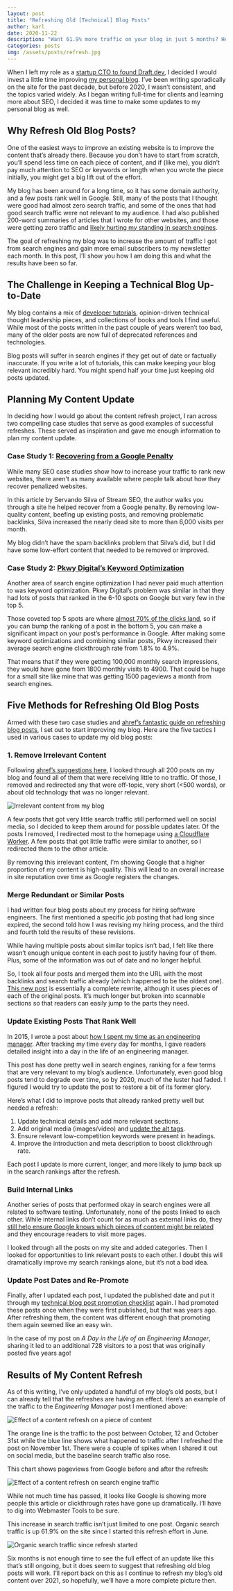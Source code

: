 ```yaml
---
layout: post
title: "Refreshing Old [Technical] Blog Posts"
author: karl
date: 2020-11-22
description: "Want 61.9% more traffic on your blog in just 5 months? Here's how refreshing some of my old blog posts led to a huge uptick in SEO."
categories: posts
img: /assets/posts/refresh.jpg
---
```


When I left my role as a [startup CTO to found Draft.dev](https://www.karllhughes.com/posts/cto-writer), I decided I would invest a little time improving [my personal blog](https://www.karllhughes.com/). I’ve been writing sporadically on the site for the past decade, but before 2020, I wasn’t consistent, and the topics varied widely. As I began writing full-time for clients and learning more about SEO, I decided it was time to make some updates to my personal blog as well.

## Why Refresh Old Blog Posts?
One of the easiest ways to improve an existing website is to improve the content that’s already there. Because you don’t have to start from scratch, you’ll spend less time on each piece of content, and if (like me), you didn’t pay much attention to SEO or keywords or length when you wrote the piece initially, you might get a big lift out of the effort.

My blog has been around for a long time, so it has some domain authority, and a few posts rank well in Google. Still, many of the posts that I thought were good had almost zero search traffic, and some of the ones that had good search traffic were not relevant to my audience. I had also published 200-word summaries of articles that I wrote for other websites, and those were getting zero traffic and [likely hurting my standing in search engines](https://www.searchenginejournal.com/what-is-thin-content-how-to-fix-it/270583/).

The goal of refreshing my blog was to increase the amount of traffic I got from search engines and gain more email subscribers to my newsletter each month. In this post, I’ll show you how I am doing this and what the results have been so far.

<!-- signup -->

## The Challenge in Keeping a Technical Blog Up-to-Date

My blog contains a mix of [developer tutorials](https://draft.dev/learn/posts/technical-tutorials), opinion-driven technical thought leadership pieces, and collections of books and tools I find useful. While most of the posts written in the past couple of years weren’t too bad, many of the older posts are now full of deprecated references and technologies.

Blog posts will suffer in search engines if they get out of date or factually inaccurate. If you write a lot of tutorials, this can make keeping your blog relevant incredibly hard. You might spend half your time just keeping old posts updated.

## Planning My Content Update
In deciding how I would go about the content refresh project, I ran across two compelling case studies that serve as good examples of successful refreshes. These served as inspiration and gave me enough information to plan my content update.

### Case Study 1: [Recovering from a Google Penalty](https://alphainvestors.com/case-study/reviving-a-penalized-site-to-6400-visits-per-month-case-study/)
While many SEO case studies show how to increase your traffic to rank new websites, there aren't as many available where people talk about how they recover penalized websites.

In this article by Servando Silva of Stream SEO, the author walks you through a site he helped recover from a Google penalty. By removing low-quality content, beefing up existing posts, and removing problematic backlinks, Silva increased the nearly dead site to more than 6,000 visits per month.

My blog didn’t have the spam backlinks problem that Silva’s did, but I did have some low-effort content that needed to be removed or improved.

### Case Study 2: [Pkwy Digital’s Keyword Optimization](https://www.pkwydigital.com/case-study-update-old-blog-posts/)
Another area of search engine optimization I had never paid much attention to was keyword optimization. Pkwy Digital’s problem was similar in that they had lots of posts that ranked in the 6-10 spots on Google but very few in the top 5.

Those coveted top 5 spots are where [almost 70% of the clicks land](https://www.amazeemetrics.com/en/blog/the-top-5-results-in-google-get-almost-70-of-all-clicks/), so if you can bump the ranking of a post in the bottom 5, you can make a significant impact on your post’s performance in Google. After making some keyword optimizations and combining similar posts, Pkwy increased their average search engine clickthrough rate from 1.8% to 4.9%.

That means that if they were getting 100,000 monthly search impressions, they would have gone from 1800 monthly visits to 4900. That could be huge for a small site like mine that was getting 1500 pageviews a month from search engines.

## Five Methods for Refreshing Old Blog Posts
Armed with these two case studies and [ahref’s fantastic guide on refreshing blog posts](https://ahrefs.com/blog/double-your-blog-traffic/), I set out to start improving my blog. Here are the five tactics I used in various cases to update my old blog posts:

### 1. Remove Irrelevant Content
Following [ahref’s suggestions here](https://ahrefs.com/blog/content-audit/), I looked through all 200 posts on my blog and found all of them that were receiving little to no traffic. Of those, I removed and redirected any that were off-topic, very short (<500 words), or about old technology that was no longer relevant.

![Irrelevant content from my blog](https://i.imgur.com/GDOqlds.png)

A few posts that got very little search traffic still performed well on social media, so I decided to keep them around for possible updates later. Of the posts I removed, I redirected most to the homepage using [a Cloudflare Worker](https://developers.cloudflare.com/workers/examples/redirect). A few posts that got little traffic were similar to another, so I redirected them to the other article.

By removing this irrelevant content, I’m showing Google that a higher proportion of my content is high-quality. This will lead to an overall increase in site reputation over time as Google registers the changes.

### Merge Redundant or Similar Posts
I had written four blog posts about my process for hiring software engineers. The first mentioned a specific job posting that had long since expired, the second told how I was revising my hiring process, and the third and fourth told the results of these revisions.

While having multiple posts about similar topics isn’t bad, I felt like there wasn’t enough unique content in each post to justify having four of them. Plus, some of the information was out of date and no longer helpful.

So, I took all four posts and merged them into the URL with the most backlinks and search traffic already (which happened to be the oldest one). [This new post](https://www.karllhughes.com/posts/hiring-process) is essentially a complete rewrite, although it uses pieces of each of the original posts. It’s much longer but broken into scannable sections so that readers can easily jump to the parts they need.

### Update Existing Posts That Rank Well
In 2015, I wrote a post about [how I spent my time as an engineering manager](https://www.karllhughes.com/posts/engineering-manager). After tracking my time every day for months, I gave readers detailed insight into a day in the life of an engineering manager.

This post has done pretty well in search engines, ranking for a few terms that are very relevant to my blog’s audience. Unfortunately, even good blog posts tend to degrade over time, so by 2020, much of the luster had faded. I figured I would try to update the post to restore a bit of its former glory.

Here’s what I did to improve posts that already ranked pretty well but needed a refresh:

1. Update technical details and add more relevant sections.
2. Add original media (images/video) and [update the alt tags](https://www.w3schools.com/tags/att_img_alt.asp).
3. Ensure relevant low-competition keywords were present in headings.
4. Improve the introduction and meta description to boost clickthrough rate.

Each post I update is more current, longer, and more likely to jump back up in the search rankings after the refresh.

### Build Internal Links
Another series of posts that performed okay in search engines were all related to software testing. Unfortunately, none of the posts linked to each other. While internal links don’t count for as much as external links do, they [still help ensure Google knows which pieces of content might be related](https://moz.com/learn/seo/internal-link) and they encourage readers to visit more pages.

I looked through all the posts on my site and added categories. Then I looked for opportunities to link relevant posts to each other. I doubt this will dramatically improve my search rankings alone, but it’s not a bad idea.

### Update Post Dates and Re-Promote
Finally, after I updated each post, I updated the published date and put it through my [technical blog post promotion checklist](https://draft.dev/learn/posts/promotion) again. I had promoted these posts once when they were first published, but that was years ago. After refreshing them, the content was different enough that promoting them again seemed like an easy win.

In the case of my post on _A Day in the Life of an Engineering Manager_, sharing it led to an additional 728 visitors to a post that was originally posted five years ago!

## Results of My Content Refresh
As of this writing, I’ve only updated a handful of my blog’s old posts, but I can already tell that the refreshes are having an effect. Here’s an example of the traffic to the _Engineering Manager_ post I mentioned above:

![Effect of a content refresh on a piece of content](https://i.imgur.com/OQm2k83.png)

The orange line is the traffic to the post between October, 12 and October 31st while the blue line shows what happened to traffic after I refreshed the post on November 1st. There were a couple of spikes when I shared it out on social media, but the baseline search traffic also rose.

This chart shows pageviews from Google before and after the refresh:

![Effect of a content refresh on search engine traffic](https://i.imgur.com/4R1H62z.png)

While not much time has passed, it looks like Google is showing more people this article or clickthrough rates have gone up dramatically. I’ll have to dig into Webmaster Tools to be sure.

This increase in search traffic isn’t just limited to one post. Organic search traffic is up 61.9% on the site since I started this refresh effort in June.

![Organic search traffic since refresh started](https://i.imgur.com/2K1kKpp.png)

Six months is not enough time to see the full effect of an update like this that’s still ongoing, but it does seem to suggest that refreshing old blog posts will work. I’ll report back on this as I continue to refresh my blog’s old content over 2021, so hopefully, we’ll have a more complete picture then.
